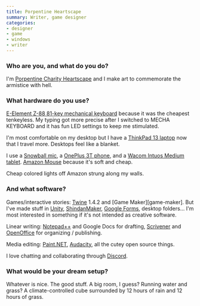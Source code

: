 ```yaml
---
title: Porpentine Heartscape
summary: Writer, game designer
categories:
- designer
- game
- windows
- writer
---
```


### Who are you, and what do you do?

I'm [Porpentine Charity Heartscape](http://slimedaughter.com/ "Porpentine's website.") and I make art to commemorate the armistice with hell.

### What hardware do you use?

[E-Element Z-88 81-key mechanical keyboard][z-88] because it was the cheapest tenkeyless. My typing got more precise after I switched to MECHA KEYBOARD and it has fun LED settings to keep me stimulated.

I'm most comfortable on my desktop but I have a [ThinkPad 13 laptop][thinkpad-13] now that I travel more. Desktops feel like a blanket.

I use a [Snowball mic][snowball], a [OnePlus 3T phone][3t], and a [Wacom Intuos Medium tablet][intuos]. [Amazon Mouse][3-button-usb-wired-mouse] because it's soft and cheap.

Cheap colored lights off Amazon strung along my walls.

### And what software?

Games/interactive stories: [Twine][] 1.4.2 and [Game Maker][game-maker]. But I've made stuff in [Unity][], [ShindanMaker][], [Google Forms][google-docs], desktop folders... I'm most interested in something if it's not intended as creative software.

Linear writing: [Notepad++][notepad-plusplus] and Google Docs for drafting, [Scrivener][] and [OpenOffice][] for organizing / publishing.

Media editing: [Paint.NET][], [Audacity][], all the cutey open source things.

I love chatting and collaborating through [Discord][].

### What would be your dream setup?

Whatever is nice. The good stuff. A big room, I guess? Running water and grass? A climate-controlled cube surrounded by 12 hours of rain and 12 hours of grass.

[3-button-usb-wired-mouse]: https://www.amazon.com/AmazonBasics-3-Button-Wired-Mouse-Black/dp/B005EJH6RW/ "A basic 3 button mouse."
[3t]: https://en.wikipedia.org/wiki/OnePlus_3T "A 5.5 inch Android smartphone."
[audacity]: https://sourceforge.net/projects/audacity/ "An open-source, cross-platform audio editor."
[discord]: https://discordapp.com/ "A voice and text chat service."
[google-docs]: https://en.wikipedia.org/wiki/Google_Docs "A web-based office suite."
[intuos]: https://www.wacom.com/en-us/products/pen-tablets/intuos "A pen tablet."
[notepad-plusplus]: https://notepad-plus-plus.org/ "A free text/code editor for Windows."
[openoffice]: http://www.openoffice.org/ "An open-source office suite."
[paint.net]: https://www.getpaint.net/index.html "An image editor for Windows."
[scrivener]: http://literatureandlatte.com/scrivener.php "A Mac text editor aimed at writers."
[shindanmaker]: https://en.shindanmaker.com/ "A web service that gives you a diagnosis based on your name."
[snowball]: http://bluemic.com/snowball/ "A USB microphone."
[thinkpad-13]: http://shop.lenovo.com/us/en/laptops/thinkpad/13-series/13-windows/ "A 13.3 inch PC laptop."
[twine]: http://twinery.org/ "A tool for creating non-linear stories."
[unity]: https://unity3d.com/unity/ "A cross-platform game development tool."
[z-88]: https://www.amazon.com/Element-Water-Proof-Mechanical-Keyboard-Anti-Ghost/dp/B01MRI44N0/ "A waterproof mechanical keyboard."
